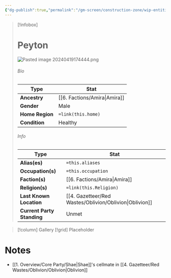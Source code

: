 ```yaml
---
{"dg-publish":true,"permalink":"/gm-screen/construction-zone/wip-entities/npc-compendium/prologue/peyton/","noteIcon":""}
---
```



> [!infobox]
> # Peyton
> ![Pasted image 20240419174444.png](/img/user/x.%20Assets/Attachments/Pasted%20image%2020240419174444.png)
> ###### Bio
> Type |  Stat |
> ---|---|
> **Ancestry** | [[6. Factions/Amira\|Amira]] |
> **Gender** | Male |
> **Home Region** | `=link(this.home)` |
> **Condition** | Healthy |
> ###### Info
> Type |  Stat |
> ---|---|
> **Alias(es)** | `=this.aliases` |
> **Occupation(s)** | `=this.occupation` |
> **Faction(s)** | [[6. Factions/Amira\|Amira]] |
> **Religion(s)** | `=link(this.Religion)` |
> **Last Known Location** | [[4. Gazetteer/Red Wastes/Oblivion/Oblivion\|Oblivion]] |
> **Current Party Standing** | Unmet |

> [!column] Gallery 
> [!grid] 
> Placeholder

# Notes

- [[1. Overview/Core Party/Shae\|Shae]]'s cellmate in [[4. Gazetteer/Red Wastes/Oblivion/Oblivion\|Oblivion]] 

